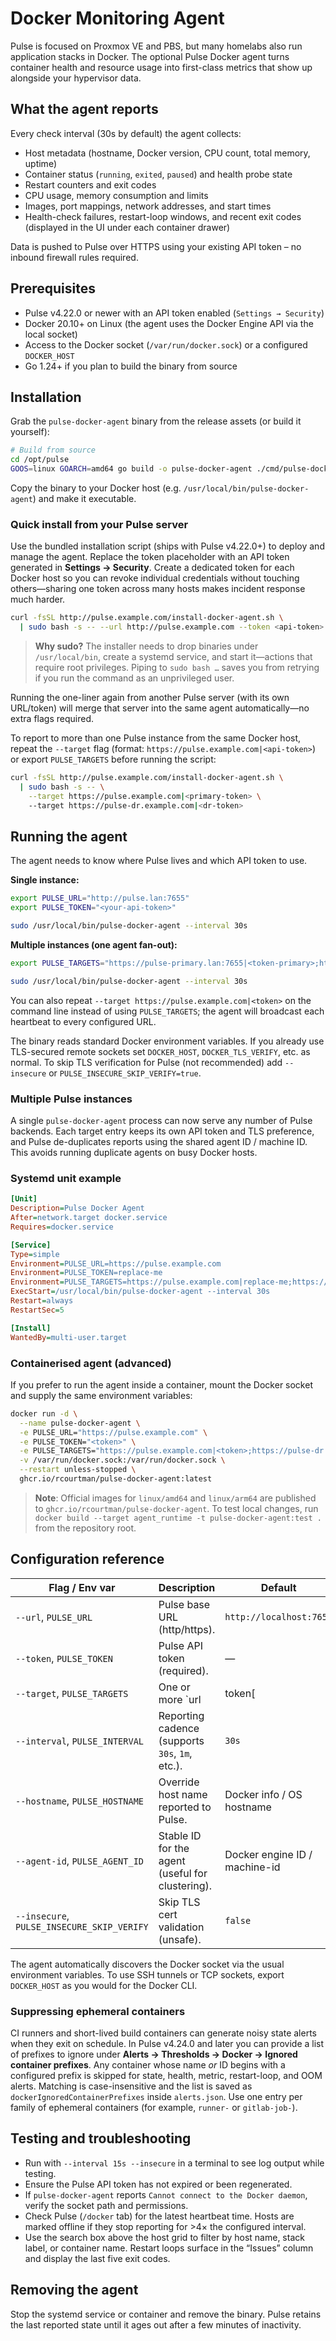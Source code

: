# Docker Monitoring Agent

Pulse is focused on Proxmox VE and PBS, but many homelabs also run application stacks in Docker. The optional Pulse Docker agent turns container health and resource usage into first-class metrics that show up alongside your hypervisor data.

## What the agent reports

Every check interval (30s by default) the agent collects:

- Host metadata (hostname, Docker version, CPU count, total memory, uptime)
- Container status (`running`, `exited`, `paused`) and health probe state
- Restart counters and exit codes
- CPU usage, memory consumption and limits
- Images, port mappings, network addresses, and start times
- Health-check failures, restart-loop windows, and recent exit codes (displayed in the UI under each container drawer)

Data is pushed to Pulse over HTTPS using your existing API token – no inbound firewall rules required.

## Prerequisites

- Pulse v4.22.0 or newer with an API token enabled (`Settings → Security`)
- Docker 20.10+ on Linux (the agent uses the Docker Engine API via the local socket)
- Access to the Docker socket (`/var/run/docker.sock`) or a configured `DOCKER_HOST`
- Go 1.24+ if you plan to build the binary from source

## Installation

Grab the `pulse-docker-agent` binary from the release assets (or build it yourself):

```bash
# Build from source
cd /opt/pulse
GOOS=linux GOARCH=amd64 go build -o pulse-docker-agent ./cmd/pulse-docker-agent
```

Copy the binary to your Docker host (e.g. `/usr/local/bin/pulse-docker-agent`) and make it executable.

### Quick install from your Pulse server

Use the bundled installation script (ships with Pulse v4.22.0+) to deploy and manage the agent. Replace the token placeholder with an API token generated in **Settings → Security**. Create a dedicated token for each Docker host so you can revoke individual credentials without touching others—sharing one token across many hosts makes incident response much harder.

```bash
curl -fsSL http://pulse.example.com/install-docker-agent.sh \
  | sudo bash -s -- --url http://pulse.example.com --token <api-token>
```

> **Why sudo?** The installer needs to drop binaries under `/usr/local/bin`, create a systemd service, and start it—actions that require root privileges. Piping to `sudo bash …` saves you from retrying if you run the command as an unprivileged user.

Running the one-liner again from another Pulse server (with its own URL/token) will merge that server into the same agent automatically—no extra flags required.

To report to more than one Pulse instance from the same Docker host, repeat the `--target` flag (format: `https://pulse.example.com|<api-token>`) or export `PULSE_TARGETS` before running the script:

```bash
curl -fsSL http://pulse.example.com/install-docker-agent.sh \
  | sudo bash -s -- \
    --target https://pulse.example.com|<primary-token> \
    --target https://pulse-dr.example.com|<dr-token>
```

## Running the agent

The agent needs to know where Pulse lives and which API token to use.

**Single instance:**

```bash
export PULSE_URL="http://pulse.lan:7655"
export PULSE_TOKEN="<your-api-token>"

sudo /usr/local/bin/pulse-docker-agent --interval 30s
```

**Multiple instances (one agent fan-out):**

```bash
export PULSE_TARGETS="https://pulse-primary.lan:7655|<token-primary>;https://pulse-dr.lan:7655|<token-dr>"

sudo /usr/local/bin/pulse-docker-agent --interval 30s
```

You can also repeat `--target https://pulse.example.com|<token>` on the command line instead of using `PULSE_TARGETS`; the agent will broadcast each heartbeat to every configured URL.

The binary reads standard Docker environment variables. If you already use TLS-secured remote sockets set `DOCKER_HOST`, `DOCKER_TLS_VERIFY`, etc. as normal. To skip TLS verification for Pulse (not recommended) add `--insecure` or `PULSE_INSECURE_SKIP_VERIFY=true`.

### Multiple Pulse instances

A single `pulse-docker-agent` process can now serve any number of Pulse backends. Each target entry keeps its own API token and TLS preference, and Pulse de-duplicates reports using the shared agent ID / machine ID. This avoids running duplicate agents on busy Docker hosts.

### Systemd unit example

```ini
[Unit]
Description=Pulse Docker Agent
After=network.target docker.service
Requires=docker.service

[Service]
Type=simple
Environment=PULSE_URL=https://pulse.example.com
Environment=PULSE_TOKEN=replace-me
Environment=PULSE_TARGETS=https://pulse.example.com|replace-me;https://pulse-dr.example.com|replace-me-dr
ExecStart=/usr/local/bin/pulse-docker-agent --interval 30s
Restart=always
RestartSec=5

[Install]
WantedBy=multi-user.target
```

### Containerised agent (advanced)

If you prefer to run the agent inside a container, mount the Docker socket and supply the same environment variables:

```bash
docker run -d \
  --name pulse-docker-agent \
  -e PULSE_URL="https://pulse.example.com" \
  -e PULSE_TOKEN="<token>" \
  -e PULSE_TARGETS="https://pulse.example.com|<token>;https://pulse-dr.example.com|<token-dr>" \
  -v /var/run/docker.sock:/var/run/docker.sock \
  --restart unless-stopped \
  ghcr.io/rcourtman/pulse-docker-agent:latest
```

> **Note**: Official images for `linux/amd64` and `linux/arm64` are published to `ghcr.io/rcourtman/pulse-docker-agent`. To test local changes, run `docker build --target agent_runtime -t pulse-docker-agent:test .` from the repository root.

## Configuration reference

| Flag / Env var          | Description                                               | Default         |
| ----------------------- | --------------------------------------------------------- | --------------- |
| `--url`, `PULSE_URL`    | Pulse base URL (http/https).                              | `http://localhost:7655` |
| `--token`, `PULSE_TOKEN`| Pulse API token (required).                               | —               |
| `--target`, `PULSE_TARGETS` | One or more `url|token[|insecure]` entries to fan-out reports to multiple Pulse servers. Separate entries with `;` or repeat the flag. | — |
| `--interval`, `PULSE_INTERVAL` | Reporting cadence (supports `30s`, `1m`, etc.).     | `30s`           |
| `--hostname`, `PULSE_HOSTNAME` | Override host name reported to Pulse.              | Docker info / OS hostname |
| `--agent-id`, `PULSE_AGENT_ID` | Stable ID for the agent (useful for clustering).   | Docker engine ID / machine-id |
| `--insecure`, `PULSE_INSECURE_SKIP_VERIFY` | Skip TLS cert validation (unsafe).     | `false`         |

The agent automatically discovers the Docker socket via the usual environment variables. To use SSH tunnels or TCP sockets, export `DOCKER_HOST` as you would for the Docker CLI.

### Suppressing ephemeral containers

CI runners and short-lived build containers can generate noisy state alerts when they exit on schedule. In Pulse v4.24.0 and later you can provide a list of prefixes to ignore under **Alerts → Thresholds → Docker → Ignored container prefixes**. Any container whose name *or* ID begins with a configured prefix is skipped for state, health, metric, restart-loop, and OOM alerts. Matching is case-insensitive and the list is saved as `dockerIgnoredContainerPrefixes` inside `alerts.json`. Use one entry per family of ephemeral containers (for example, `runner-` or `gitlab-job-`).

## Testing and troubleshooting

- Run with `--interval 15s --insecure` in a terminal to see log output while testing.
- Ensure the Pulse API token has not expired or been regenerated.
- If `pulse-docker-agent` reports `Cannot connect to the Docker daemon`, verify the socket path and permissions.
- Check Pulse (`/docker` tab) for the latest heartbeat time. Hosts are marked offline if they stop reporting for >4× the configured interval.
- Use the search box above the host grid to filter by host name, stack label, or container name. Restart loops surface in the “Issues” column and display the last five exit codes.

## Removing the agent

Stop the systemd service or container and remove the binary. Pulse retains the last reported state until it ages out after a few minutes of inactivity.
